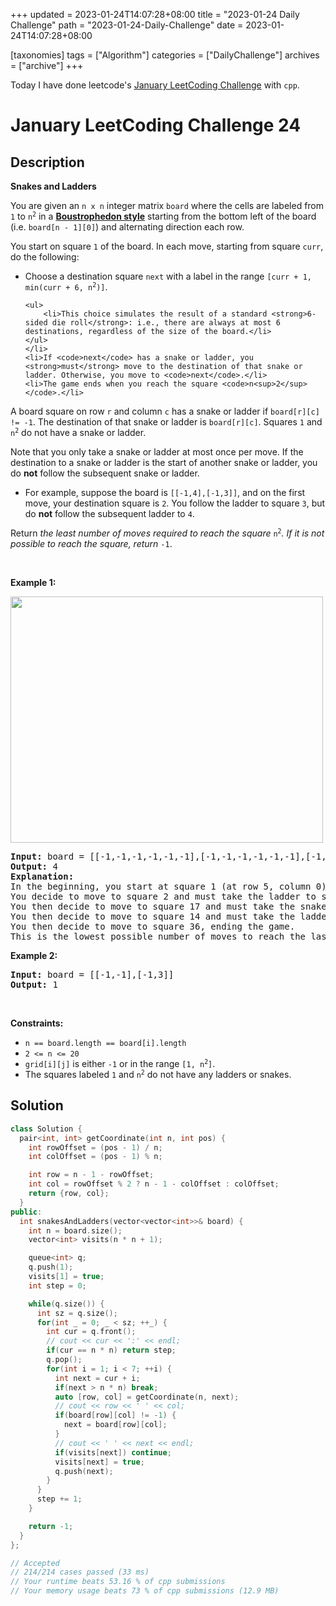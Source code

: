 +++
updated = 2023-01-24T14:07:28+08:00
title = "2023-01-24 Daily Challenge"
path = "2023-01-24-Daily-Challenge"
date = 2023-01-24T14:07:28+08:00

[taxonomies]
tags = ["Algorithm"]
categories = ["DailyChallenge"]
archives = ["archive"]
+++

Today I have done leetcode's [January LeetCoding Challenge](https://leetcode.com/problems/snakes-and-ladders/) with `cpp`.

<!-- more -->

# January LeetCoding Challenge 24

## Description

**Snakes and Ladders**

<p>You are given an <code>n x n</code> integer matrix <code>board</code> where the cells are labeled from <code>1</code> to <code>n<sup>2</sup></code> in a <a href="https://en.wikipedia.org/wiki/Boustrophedon" target="_blank"><strong>Boustrophedon style</strong></a> starting from the bottom left of the board (i.e. <code>board[n - 1][0]</code>) and alternating direction each row.</p>

<p>You start on square <code>1</code> of the board. In each move, starting from square <code>curr</code>, do the following:</p>

<ul>
	<li>Choose a destination square <code>next</code> with a label in the range <code>[curr + 1, min(curr + 6, n<sup>2</sup>)]</code>.

	<ul>
		<li>This choice simulates the result of a standard <strong>6-sided die roll</strong>: i.e., there are always at most 6 destinations, regardless of the size of the board.</li>
	</ul>
	</li>
	<li>If <code>next</code> has a snake or ladder, you <strong>must</strong> move to the destination of that snake or ladder. Otherwise, you move to <code>next</code>.</li>
	<li>The game ends when you reach the square <code>n<sup>2</sup></code>.</li>
</ul>

<p>A board square on row <code>r</code> and column <code>c</code> has a snake or ladder if <code>board[r][c] != -1</code>. The destination of that snake or ladder is <code>board[r][c]</code>. Squares <code>1</code> and <code>n<sup>2</sup></code> do not have a snake or ladder.</p>

<p>Note that you only take a snake or ladder at most once per move. If the destination to a snake or ladder is the start of another snake or ladder, you do <strong>not</strong> follow the subsequent&nbsp;snake or ladder.</p>

<ul>
	<li>For example, suppose the board is <code>[[-1,4],[-1,3]]</code>, and on the first move, your destination square is <code>2</code>. You follow the ladder to square <code>3</code>, but do <strong>not</strong> follow the subsequent ladder to <code>4</code>.</li>
</ul>

<p>Return <em>the least number of moves required to reach the square </em><code>n<sup>2</sup></code><em>. If it is not possible to reach the square, return </em><code>-1</code>.</p>

<p>&nbsp;</p>
<p><strong class="example">Example 1:</strong></p>
<img alt="" src="https://assets.leetcode.com/uploads/2018/09/23/snakes.png" style="width: 500px; height: 394px;" />
<pre>
<strong>Input:</strong> board = [[-1,-1,-1,-1,-1,-1],[-1,-1,-1,-1,-1,-1],[-1,-1,-1,-1,-1,-1],[-1,35,-1,-1,13,-1],[-1,-1,-1,-1,-1,-1],[-1,15,-1,-1,-1,-1]]
<strong>Output:</strong> 4
<strong>Explanation:</strong> 
In the beginning, you start at square 1 (at row 5, column 0).
You decide to move to square 2 and must take the ladder to square 15.
You then decide to move to square 17 and must take the snake to square 13.
You then decide to move to square 14 and must take the ladder to square 35.
You then decide to move to square 36, ending the game.
This is the lowest possible number of moves to reach the last square, so return 4.
</pre>

<p><strong class="example">Example 2:</strong></p>

<pre>
<strong>Input:</strong> board = [[-1,-1],[-1,3]]
<strong>Output:</strong> 1
</pre>

<p>&nbsp;</p>
<p><strong>Constraints:</strong></p>

<ul>
	<li><code>n == board.length == board[i].length</code></li>
	<li><code>2 &lt;= n &lt;= 20</code></li>
	<li><code>grid[i][j]</code> is either <code>-1</code> or in the range <code>[1, n<sup>2</sup>]</code>.</li>
	<li>The squares labeled <code>1</code> and <code>n<sup>2</sup></code> do not have any ladders or snakes.</li>
</ul>


## Solution

``` cpp
class Solution {
  pair<int, int> getCoordinate(int n, int pos) {
    int rowOffset = (pos - 1) / n;
    int colOffset = (pos - 1) % n;

    int row = n - 1 - rowOffset;
    int col = rowOffset % 2 ? n - 1 - colOffset : colOffset;
    return {row, col};
  }
public:
  int snakesAndLadders(vector<vector<int>>& board) {
    int n = board.size();
    vector<int> visits(n * n + 1);

    queue<int> q;
    q.push(1);
    visits[1] = true;
    int step = 0;

    while(q.size()) {
      int sz = q.size();
      for(int _ = 0; _ < sz; ++_) {
        int cur = q.front();
        // cout << cur << ':' << endl;
        if(cur == n * n) return step;
        q.pop();
        for(int i = 1; i < 7; ++i) {
          int next = cur + i;
          if(next > n * n) break;
          auto [row, col] = getCoordinate(n, next);
          // cout << row << ' ' << col;
          if(board[row][col] != -1) {
            next = board[row][col];
          }
          // cout << ' ' << next << endl;
          if(visits[next]) continue;
          visits[next] = true;
          q.push(next);
        }
      }
      step += 1;
    }

    return -1;
  }
};

// Accepted
// 214/214 cases passed (33 ms)
// Your runtime beats 53.16 % of cpp submissions
// Your memory usage beats 73 % of cpp submissions (12.9 MB)
```
